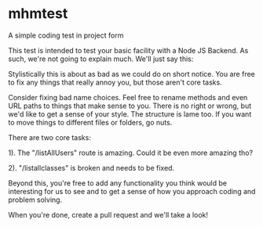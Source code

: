 # mhmtest

A simple coding test in project form

This test is intended to test your basic facility with a Node JS Backend. As such, we're not going to explain much. We'll just say this:

Stylistically this is about as bad as we could do on short notice. You are free to fix any things that really annoy you, but those aren't core tasks.

Consider fixing bad name choices.  Feel free to rename methods and even URL paths to things that make sense to you.  There is no right or wrong, but
we'd like to get a sense of your style.  The structure is lame too.  If you want to move things to different files or folders, go nuts.

There are two core tasks:

1). The "/listAllUsers" route is amazing.  Could it be even more amazing tho?

2). "/listallclasses" is broken and needs to be fixed.

Beyond this, you're free to add any functionality you think would be interesting for us to see and to get a sense of how you approach coding and problem solving.

When you're done, create a pull request and we'll take a look!
